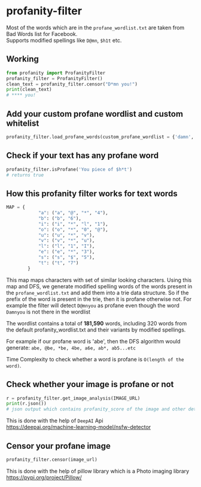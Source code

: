 # profanity-filter

Most of the words which are in the `profane_wordlist.txt` are taken from Bad Words list for Facebook. <br/>
Supports modified spellings like `D@mn`, `$h1t` etc.

## Working

```python
from profanity import ProfanityFilter
profanity_filter = ProfanityFilter()
clean_text = profanity_filter.censor("D*mn you!")
print(clean_text) 
# **** you!
```

## Add your custom profane wordlist and custom whitelist
```python
profanity_filter.load_profane_words(custom_profane_wordlist = {'damn', 'douche'}, whitelist = {'shit'})
```

## Check if your text has any profane word
```python
profanity_filter.isProfane('You piece of $h*t')
# returns true
```

## How this profanity filter works for text words

```python
MAP = {
            "a": ("a", "@", "*", "4"),
            "b": ("b", "6"),
            "i": ("i", "*", "l", "1"),
            "o": ("o", "*", "0", "@"),
            "u": ("u", "*", "v"),
            "v": ("v", "*", "u"),
            "l": ("l", "1", "I"),
            "e": ("e", "*", "3"),
            "s": ("s", "$", "5"),
            "t": ("t", "7")
        }
```
This map maps characters with set of similar looking characters. Using this map and DFS, we generate modified spelling words of the words present in the `profane_wordlist.txt` and add them into a trie data structure. So if the prefix of the word is present in the trie, then it is profane otherwise not. For example the filter will detect `D@mnyou` as profane even though the word `Damnyou` is not there in the wordlist <br/>

The wordlist contains a total of **181,590** words, including 320 words from the default profanity_wordlist.txt and their variants by modified spellings. <br/>

For example if our profane word is 'abe', then the DFS algorithm would generate:
```abe, @be, *be, 4be, a6e, ab*, ab5...etc```

Time Complexity to check whether a word is profane is `O(length of the word)`.

## Check whether your image is profane or not
```python
r = profanity_filter.get_image_analysis(IMAGE_URL)
print(r.json())
# json output which contains profanity_score of the image and other details
```
This is done with the help of `DeepAI` Api <br/>
<https://deepai.org/machine-learning-model/nsfw-detector>

## Censor your profane image
```python
profanity_filter.censor(image_url)
```
This is done with the help of pillow library which is a Photo imaging library <br/>
<https://pypi.org/project/Pillow/>



